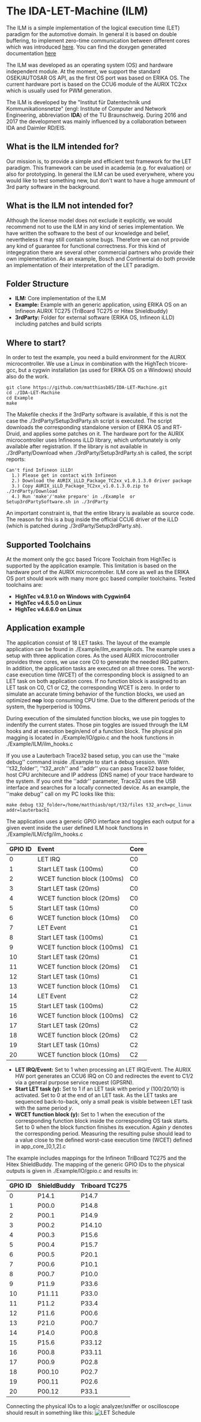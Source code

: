 # The IDA-LET-Machine (ILM)
The ILM is a simple implementation of the logical execution time (LET) paradigm for the automotive domain.
In general it is based on double buffering, to implement zero-time communication between different cores which was introduced [here](https://ieeexplore.ieee.org/document/7733563/ "Zero-time communication for automotive multi-core systems under SPP scheduling").
You can find the doxygen generated documentation [here](https://matthiasb85.github.io/IDA-LET-Machine/index.html "ILM documentation")

The ILM was developed as an operating system (OS) and hardware independent module.
At the moment, we support the standard OSEK/AUTOSAR OS API, as the first OS port was based on ERIKA OS.
The current hardware port is based on the CCU6 module of the AURIX TC2xx which is usually used for PWM generation.

The ILM is developed by the "Institut für Datentechnik und Kommunikationsnetze" (engl: Institute of Computer and
Network Engineering, abbreviation **IDA**) of the TU Braunschweig.
During 2016 and 2017 the development was mainly influenced by a collaboration between IDA and Daimler RD/EIS.

## What is the ILM intended for?
Our mission is, to provide a simple and efficient test framework for the LET paradigm.
This framework can be used in academia (e.g. for evaluation) or also for prototyping.
In general the ILM can be used everywhere, where you would like to test something new, but don't want to have a huge ammount of 3rd party software in the background.   

## What is the ILM not intended for?
Although the license model does not exclude it explicitly, we would recommend not to use the ILM in any kind of series implementation.
We have written the software to the best of our knowledge and belief, nevertheless it may still contain some bugs.
Therefore we can not provide any kind of guarantee for functional correctness.
For this kind of integegration there are several other commercial partners who provide their own implementation.
As an example, Bosch and Continental do both provide an implementation of their interpretation of the LET paradigm. 

## Folder Structure
* **ILM:** Core implementation of the ILM
* **Example:** Example with an generic application, using ERIKA OS on an Infineon AURIX TC275 (TriBoard TC275 or Hitex Shieldbuddy)
* **3rdParty:** Folder for external software (ERIKA OS, Infineon iLLD) including patches and build scripts 

## Where to start?
In order to test the example, you need a build environment for the AURIX microcontroller.
We use a Linux in combination with the HighTech tricore-gcc, but a cygwin installation (as used for ERIKA OS on a Windows) should also do the work.

```
git clone https://github.com/matthiasb85/IDA-LET-Machine.git
cd ./IDA-LET-Machine
cd Example
make
```
The Makefile checks if the 3rdParty software is available, if this is not the case the ./3rdParty/Setup3rdParty.sh script is executed.
The script downloads the corresponding standalone version of ERIKA OS and RT-Druid, and applies some patches on it. 
The hardware port for the AURIX microcontroller uses Infineons iLLD library, which unfortunately is only available after registration.
If the library is not available in ./3rdParty/Download when ./3rdParty/Setup3rdParty.sh is called, the script reports:

```
Can't find Infineon iLLD!
  1.) Please get in contact with Infineon
  2.) Download the AURIX_iLLD_Package_TC2xx_v1.0.1.3.0 driver package
  3.) Copy AURIX_iLLD_Package_TC2xx_v1.0.1.3.0.zip to ./3rdParty/Download
  4.) Run 'make'/'make prepare' in ./Example  or Setup3rdPartySoftware.sh in ./3rdParty
```
An important constraint is, that the entire library is available as source code. 
The reason for this is a bug inside the official CCU6 driver of the iLLD (which is patched during ./3rdParty/Setup3rdParty.sh).

## Supported Toolchains
At the moment only the gcc based Tricore Toolchain from HighTec is supported by the application example.
This limitation is based on the hardware port of the AURIX microcontroller.
ILM core as well as the ERIKA OS port should work with many more gcc based compiler toolchains.
Tested toolchains are:

* **HighTec v4.9.1.0 on Windows with Cygwin64**
* **HighTec v4.6.5.0 on Linux** 
* **HighTec v4.6.6.0 on Linux** 

## Application example
The application consist of 18 LET tasks.
The layout of the example application can be found in ./Example/ilm_example.ods.
The example uses a setup with three application cores.
As the used AURIX microcontroller provides three cores, we use core C0 to generate the needed IRQ pattern.
In addition, the application tasks are executed on all three cores.
The worst-case execution time (WCET) of the corresponding block is assigned to an LET task on both application cores. 
If no function block is assigned to an LET task on C0, C1 or C2, the corresponding WCET is zero. 
In order to simulate an accurate timing behavior of the function blocks, we used an optimized **nop** loop consuming CPU time.
Due to the different periods of the system, the hyperperiod is 100ms.

During execution of the simulated function blocks, we use pin toggles to indentify the current states.
Those pin toggles are issued through the ILM hooks and at execution begin/end of a function block.
The physical pin magging is located in ./Example/IO/gpio.c and the hook functions in ./Example/ILM/ilm_hooks.c

If you use a Lauterbach Trace32 based setup, you can use the ''make debug'' command inside ./Example to start a debug session.
With ''t32_folder'', ''t32_arch'' and ''addr'' you can pass Trace32 base folder, host CPU architecure and IP address (DNS name) of your trace hardware to the system.
If you omit the ''addr'' parameter, Trace32 uses the USB interface and searches for a locally connected device.
As an example, the ''make debug'' call on my PC looks like this:
```
make debug t32_folder=/home/matthiasb/opt/t32/files t32_arch=pc_linux addr=lauterbach1
```

The application uses a generic GPIO interface and toggles each output for a given event inside the user defined ILM hook functions in ./Example/ILM/cfg/ilm_hooks.c

| GPIO ID | Event                         | Core | 
|:------- |:----------------------------- |:---- |
| 0       | LET IRQ                       | C0   |
| 1       | Start LET task (100ms)        | C0   |
| 2       | WCET function block (100ms)   | C0   |
| 3       | Start LET task (20ms)         | C0   |
| 4       | WCET function block (20ms)    | C0   |
| 5       | Start LET task (10ms)         | C0   |
| 6       | WCET function block (10ms)    | C0   |
| 7       | LET Event                     | C1   |
| 8       | Start LET task (100ms)        | C1   |
| 9       | WCET function block (100ms)   | C1   |
| 10      | Start LET task (20ms)         | C1   |
| 11      | WCET function block (20ms)    | C1   |
| 12      | Start LET task (10ms)         | C1   |
| 13      | WCET function block (10ms)    | C1   |
| 14      | LET Event                     | C2   |
| 15      | Start LET task (100ms)        | C2   |
| 16      | WCET function block (100ms)   | C2   |
| 17      | Start LET task (20ms)         | C2   |
| 18      | WCET function block (20ms)    | C2   |
| 19      | Start LET task (10ms)         | C2   |
| 20      | WCET function block (10ms)    | C2   |

 * **LET IRQ/Event:** Set to 1 when processing an LET IRQ/Event. The AURIX HW port generates an CCU6 IRQ on C0 and redirectes the event to C1/2 via a general purpose service request (GPSRN). 
 * **Start LET task (y):** Set to 1 if an LET task with period *y* (100/20/10) is activated. Set to 0 at the end of an LET task. As the LET tasks are sequenced back-to-back, only a small peak is visible between LET task with the same period *y*.
 * **WCET function block (y):** Set to 1 when the execution of the corresponding function block inside the corresponding OS task starts. Set to 0 when the block function finishes its execution. Again *y* denotes the corresponding period. Measuring the resulting pulse should lead to a value close to the  defined worst-case execution time (WCET) defined in app_core_[0,1,2].c

The example includes mappings for the Infineon TriBoard TC275 and the Hitex ShieldBuddy.
The mapping of the generic GPIO IDs to the physical outputs is given in ./Example/IO/gpio.c and results in:

| GPIO ID |  ShieldBuddy   | Triboard TC275 | 
|:------- |:-------------- |:-------------- |
| 0       | P14.1          | P14.7          |
| 1       | P00.0          | P14.8          |
| 2       | P00.1          | P14.9          |
| 3       | P00.2          | P14.10         |
| 4       | P00.3          | P15.6          |
| 5       | P00.4          | P15.7          |
| 6       | P00.5          | P20.1          |
| 7       | P00.6          | P10.1          |
| 8       | P00.7          | P10.0          |
| 9       | P11.9          | P33.6          |
| 10      | P11.11         | P33.0          |
| 11      | P11.2          | P33.4          |
| 12      | P11.6          | P00.6          |
| 13      | P21.0          | P00.7          |
| 14      | P14.0          | P00.8          |
| 15      | P15.6          | P33.12         |
| 16      | P00.8          | P33.11         |
| 17      | P00.9          | P02.8          |
| 18      | P00.10         | P02.7          |
| 19      | P00.11         | P02.6          |
| 20      | P00.12         | P33.1          |

Connecting the physical IOs to a logic analyzer/sniffer or oscilloscope should result in something like this:
![LET Schedule](https://matthiasb85.github.io/IDA-LET-Machine/LET_schedule.png "LET Schedule")
